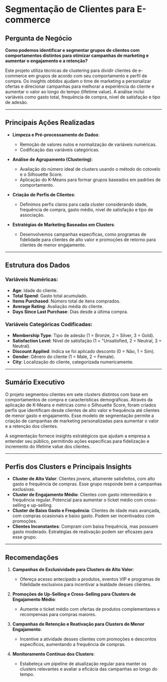 # Segmentação de Clientes para E-commerce

## Pergunta de Negócio
**Como podemos identificar e segmentar grupos de clientes com comportamentos distintos para otimizar campanhas de marketing e aumentar o engajamento e a retenção?**

Este projeto utiliza técnicas de clustering para dividir clientes de e-commerce em grupos de acordo com seu comportamento e perfil de compra. Os insights obtidos ajudam o time de marketing a personalizar ofertas e direcionar campanhas para melhorar a experiência do cliente e aumentar o valor ao longo do tempo (lifetime value). A análise inclui variáveis como gasto total, frequência de compra, nível de satisfação e tipo de adesão.

---

## Principais Ações Realizadas

- **Limpeza e Pré-processamento de Dados**:
  - Remoção de valores nulos e normalização de variáveis numéricas.
  - Codificação das variáveis categóricas.

- **Análise de Agrupamento (Clustering)**:
  - Avaliação do número ideal de clusters usando o método do cotovelo e o Silhouette Score.
  - Aplicação do K-Means para formar grupos baseados em padrões de comportamento.

- **Criação de Perfis de Clientes**:
  - Definimos perfis claros para cada cluster considerando idade, frequência de compra, gasto médio, nível de satisfação e tipo de associação.

- **Estratégias de Marketing Baseadas em Clusters**:
  - Desenvolvemos campanhas específicas, como programas de fidelidade para clientes de alto valor e promoções de retorno para clientes de menor engajamento.

---

## Estrutura dos Dados

### Variáveis Numéricas:
- **Age**: Idade do cliente.
- **Total Spend**: Gasto total acumulado.
- **Items Purchased**: Número total de itens comprados.
- **Average Rating**: Avaliação média do cliente.
- **Days Since Last Purchase**: Dias desde a última compra.

### Variáveis Categóricas Codificadas:
- **Membership Type**: Tipo de adesão (1 = Bronze, 2 = Silver, 3 = Gold).
- **Satisfaction Level**: Nível de satisfação (1 = "Unsatisfied, 2 = Neutral, 3 = Neutral). 
- **Discount Applied**: Indica se foi aplicado desconto (0 = Não, 1 = Sim).
- **Gender**: Gênero do cliente (1 = Male, 2 = Female).
- **City**: Localização do cliente, categorizada numericamente.
  
---

## Sumário Executivo
O projeto segmentou clientes em sete clusters distintos com base em comportamentos de compra e características demográficas. Através da aplicação de K-Means e métricas como o Silhouette Score, foram criados perfis que identificam desde clientes de alto valor e frequência até clientes de menor gasto e engajamento. Esse modelo de segmentação permite a criação de campanhas de marketing personalizadas para aumentar o valor e a retenção dos clientes.

A segmentação fornece insights estratégicos que ajudam a empresa a entender seu público, permitindo ações específicas para fidelização e incremento do lifetime value dos clientes.

---
## Perfis dos Clusters e Principais Insights

- **Cluster de Alto Valor**: Clientes jovens, altamente satisfeitos, com alto gasto e frequência de compras. Esse grupo responde bem a campanhas exclusivas.
- **Cluster de Engajamento Médio**: Clientes com gasto intermediário e frequência regular. Potencial para aumentar o ticket médio com cross-selling e up-selling.
- **Cluster de Baixo Gasto e Frequência**: Clientes de idade mais avançada, com compras ocasionais e baixo gasto. Podem ser incentivados com promoções.
- **Clientes Inconstantes**: Compram com baixa frequência, mas possuem gasto moderado. Estratégias de reativação podem ser eficazes para esse grupo.

---

## Recomendações

1. **Campanhas de Exclusividade para Clusters de Alto Valor**:
   - Ofereça acesso antecipado a produtos, eventos VIP e programas de fidelidade exclusivos para incentivar a lealdade desses clientes.

2. **Promoções de Up-Selling e Cross-Selling para Clusters de Engajamento Médio**:
   - Aumente o ticket médio com ofertas de produtos complementares e recompensas para compras maiores.

3. **Campanhas de Retenção e Reativação para Clusters de Menor Engajamento**:
   - Incentive a atividade desses clientes com promoções e descontos específicos, aumentando a frequência de compras.

4. **Monitoramento Contínuo dos Clusters**:
   - Estabeleça um pipeline de atualização regular para manter os clusters relevantes e avaliar a eficácia das campanhas ao longo do tempo.
